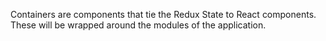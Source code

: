 Containers are components that tie the Redux State to React components. These will be wrapped around the modules of the application.